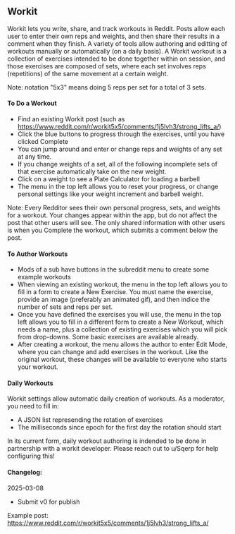 ## Workit

Workit lets you write, share, and track workouts in Reddit. Posts allow each user to enter their own reps and weights, and then share their results in a comment when they finish. A variety of tools allow authoring and editting of workouts manually or automatically (on a daily basis). A Workit workout is a collection of exercises intended to be done together within on session, and those exercises are composed of sets, where each set involves reps (repetitions) of the same movement at a certain weight.

Note: notation "5x3" means doing 5 reps per set for a total of 3 sets.

#### To Do a Workout
- Find an existing Workit post (such as https://www.reddit.com/r/workit5x5/comments/1j5lvh3/strong_lifts_a/)
- Click the blue buttons to progress through the exercises, until you have clicked Complete
- You can jump around and enter or change reps and weights of any set at any time.
- If you change weights of a set, all of the following incomplete sets of that exercise automatically take on the new weight.
- Click on a weight to see a Plate Calculator for loading a barbell
- The menu in the top left allows you to reset your progress, or change personal settings like your weight increment and barbell weight.

Note: Every Redditor sees their own personal progress, sets, and weights for a workout. Your changes appear within the app, but do not affect the post that other users will see. The only shared information with other users is when you Complete the workout, which submits a comment below the post.

#### To Author Workouts
- Mods of a sub have buttons in the subreddit menu to create some example workouts
- When viewing an existing workout, the menu in the top left allows you to fill in a form to create a New Exercise. You must name the exercise, provide an image (preferably an animated gif), and then indice the number of sets and reps per set.
- Once you have defined the exercises you will use, the menu in the top left allows you to fill in a different form to create a New Workout, which needs a name, plus a collection of existing exercises which you will pick from drop-downs. Some basic exercises are available already.
- After creating a workout, the menu allows the author to enter Edit Mode, where you can change and add exercises in the workout. Like the original workout, these changes will be available to everyone who starts your workout.

#### Daily Workouts

Workit settings allow automatic daily creation of workouts. As a moderator, you need to fill in:
- A JSON list represending the rotation of exercises
- The milliseconds since epoch for the first day the rotation should start

In its current form, daily workout authoring is indended to be done in partnership with a workit developer. Please reach out to u/Sqerp for help configuring this!

#### Changelog:
2025-03-08
- Submit v0 for publish

Example post:
https://www.reddit.com/r/workit5x5/comments/1j5lvh3/strong_lifts_a/
